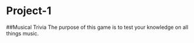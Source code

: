 # Project-1
##Musical Trivia
The purpose of this game is to test your knowledge on all things music.
